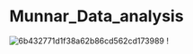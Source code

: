 # Munnar_Data_analysis

![6b432771d1f38a62b86cd562cd173989](https://github.com/Bhagyasri00/Munnar_Data_analysis/assets/142825445/46c7b1da-32e7-4de0-bb90-18961b056729)
!
